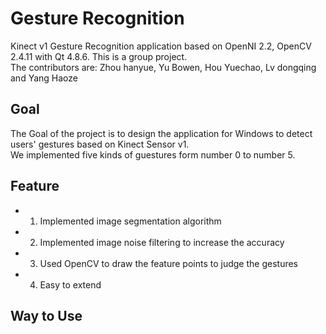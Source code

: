  Gesture Recognition
===================

Kinect v1 Gesture Recognition application based on OpenNI 2.2, OpenCV 2.4.11 with Qt 4.8.6. This is a group project. <br>
The contributors are: Zhou hanyue, Yu Bowen, Hou Yuechao, Lv dongqing and  Yang Haoze <br>

Goal
-----
The Goal of the project is to design the application for Windows to detect users' gestures based on Kinect Sensor v1. <br>
We implemented five kinds of guestures form number 0 to number 5. <br> 

Feature
-------
* 1. Implemented image segmentation algorithm 
* 2. Implemented image noise filtering to increase the accuracy 
* 3. Used OpenCV to draw the feature points to judge the gestures 
* 4. Easy to extend 

Way to Use
-------
